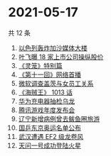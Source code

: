 # 2021-05-17

共 12 条

<!-- BEGIN -->
<!-- 最后更新时间 Mon May 17 2021 11:21:37 GMT+0800 (China Standard Time) -->

1. [以色列轰炸加沙媒体大楼](https://www.zhihu.com/search?q=以色列)
2. [叶飞曝 18 家上市公司操纵股价](https://www.zhihu.com/search?q=叶飞)
3. [《灵笼》特别篇](https://www.zhihu.com/search?q=灵笼)
4. [《第十一回》网络首播](https://www.zhihu.com/search?q=第十一回)
5. [微软调查盖茨与女员工关系](https://www.zhihu.com/search?q=比尔盖茨)
6. [《海贼王》 1013 话](https://www.zhihu.com/search?q=海贼王)
7. [华为充电器抽检乌龙](https://www.zhihu.com/search?q=华为充电器)
8. [腾讯游戏年度发布会](https://www.zhihu.com/search?q=腾讯游戏)
9. [辽宁新增病例曾去鲅鱼圈旅游](https://www.zhihu.com/search?q=辽宁新增)
10. [国乒东京奥运名单公布](https://www.zhihu.com/search?q=国乒奥运名单)
11. [武汉遭遇 EF2 级龙卷风](https://www.zhihu.com/search?q=武汉龙卷风)
12. [天问一号成功登陆火星](https://www.zhihu.com/search?q=天问一号)

<!-- END -->
